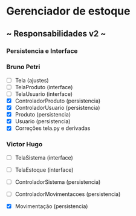 # Gerenciador de estoque

## ~ Responsabilidades v2 ~
### Persistencia e Interface

### Bruno Petri
- [ ] Tela (ajustes)
- [ ] TelaProduto (interface)
- [ ] TelaUsuario (interface)
- [x] ControladorProduto (persistencia)
- [x] ControladorUsuario (persistencia)
- [x] Produto (persistencia)
- [x] Usuario (persistencia)
- [x] Correções tela.py e derivadas

### Victor Hugo
- [ ] TelaSistema (interface)
- [ ] TelaEstoque (interface)
- [ ] ControladorSistema (persistencia)
- [ ] ControladorMovimentacoes (persistencia)
- [x] Movimentação (persistencia)

